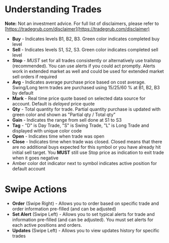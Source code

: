 # **Understanding Trades**

**Note:** Not an investment advice. For full list of disclaimers, please refer to [https://tradegrub.com/disclaimer](https://tradegrub.com/disclaimer)

- **Buy** - Indicates levels B1, B2, B3. Green color indicates completed buy level
- **Sell** - Indicates levels S1, S2, S3. Green color indicates completed sell level
- **Stop** - *MUST* set for all trades consistently or alternatively use trailstop (recommended). You can use alerts if you could act promptly. Alerts work in extended market as well and could be used for extended market sell orders if required
- **Avg** - Indicates average purchase price based on cost average. Swing/Long term trades are purchased using 15/25/60 % at B1, B2, B3 by default
- **Mark** - Real time price quote based on selected data source for account. Default is *delayed* price quote
- **Qty** - Total quantity for trade. Partial quantity purchase is updated with green color and shown as "Partial qty / Total qty"
- **Gain** - Indicates the range from sell done at S1 to S3
- **Tag** - "D" is Day Trade, "S" is Swing Trade, "L" is Long Trade and displayed with unique color code
- **Open** - Indicates time when trade was open
- **Close** - Indicates time when trade was closed. Closed means that there are no additional buys expected for this symbol or you have already hit initial sell target. You **MUST** still use Stop price as indication to exit trade when it goes negative
- Amber color dot indicator next to symbol indicates active position for default account

# Swipe Actions
- **Order** (Swipe Right) - Allows you to order based on specific trade and order information pre-filled (and can be adjusted)
- **Set Alert** (Swipe Left) - Allows you to set typical alerts for trade and information pre-filled (and can be adjusted). You must set alerts for each active positions and orders.
- **Updates** (Swipe Left) - Allows you to view updates history for specific trades

